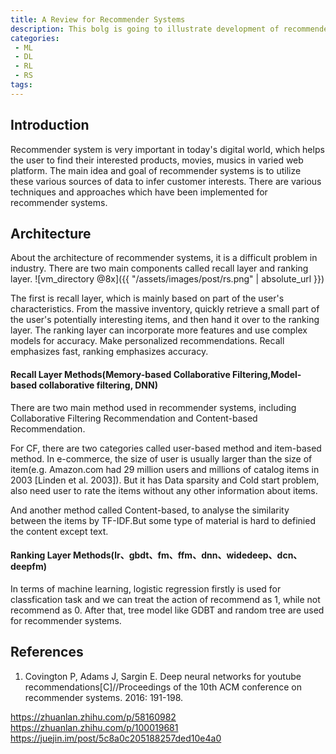```yaml
---
title: A Review for Recommender Systems
description: This bolg is going to illustrate development of recommender system in industry.
categories:
 - ML
 - DL
 - RL
 - RS
tags:
---
```


## Introduction
Recommender system is very important in today's digital world, which helps the user to find their interested products, movies, musics in varied web platform. The main idea and goal of recommender systems is to utilize these various sources of data to infer customer interests. There are various techniques and approaches which have been implemented for recommender systems. 

## Architecture
About the architecture of recommender systems, it is a difficult problem in industry. There are two main components called recall layer and ranking layer. 
![vm_directory @8x]({{ "/assets/images/post/rs.png" | absolute_url }})

The first is recall layer, which is mainly based on part of the user's characteristics. From the massive inventory, quickly retrieve a small part of the user's potentially interesting items, and then hand it over to the ranking layer. The ranking layer can incorporate more features and use complex models for accuracy. Make personalized recommendations. Recall emphasizes fast, ranking emphasizes accuracy.

#### Recall Layer Methods(Memory-based Collaborative Filtering,Model-based collaborative filtering, DNN)

There are two main method used in recommender systems, including Collaborative Filtering Recommendation and Content-based Recommendation. 

For CF, there are two categories called user-based method and item-based method. In e-commerce, the size of user is usually larger than the size of item(e.g. Amazon.com had 29 million users and millions of catalog items in 2003 [Linden et al. 2003]). But it has Data sparsity and Cold start problem, also need user to rate the items without any other information about items. 

And another method called Content-based, to analyse the similarity between the items by TF-IDF.But some type of material is hard to definied the content except text.

#### Ranking Layer Methods(lr、gbdt、fm、ffm、dnn、widedeep、dcn、deepfm)

In terms of machine learning, logistic regression firstly is used for classfication task and we can treat the action of recommend as 1, while not recommend as 0. After that, tree model like GDBT and random tree are used for recommender systems.

## References
1. Covington P, Adams J, Sargin E. Deep neural networks for youtube recommendations[C]//Proceedings of the 10th ACM conference on recommender systems. 2016: 191-198.

https://zhuanlan.zhihu.com/p/58160982
https://zhuanlan.zhihu.com/p/100019681
https://juejin.im/post/5c8a0c205188257ded10e4a0

